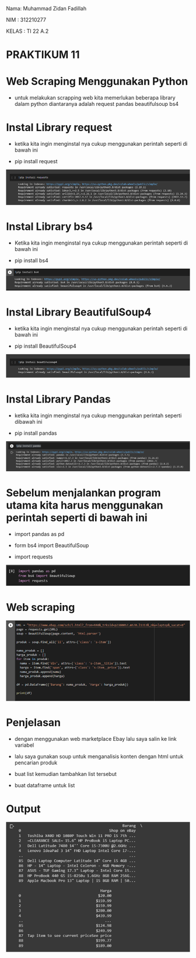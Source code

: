 Nama: Muhammad Zidan Fadillah

NIM : 312210277

KELAS : TI 22 A.2


# PRAKTIKUM 11

# Web Scraping Menggunakan Python

- untuk melakukan scrapping web kita memerlukan beberapa library dalam python diantaranya adalah request pandas beautifulsoup bs4


# Instal Library request

- ketika kita ingin menginstal nya cukup menggunakan perintah seperti di bawah ini

- pip install request

![gambar1](gambar/gambaruy1.png)

# Instal Library bs4

- Ketika kita ingin menginstal nya cukup menggunakan perintah seperti di bawah ini

- pip install bs4

![gambar1](gambar/gambaruy8.png)

# Instal Library BeautifulSoup4

- ketika kita ingin menginstal nya cukup menggunakan perintah seperti di bawah ini

- pip install BeautifulSoup4

![gambar1](gambar/gambaruy2.png)

# Instal Library Pandas

- ketika kita ingin menginstal nya cukup menggunakan perintah seperti dibawah ini

- pip install pandas

![gambar1](gambar/gambaruy3.png)

# Sebelum menjalankan program utama kita harus menggunakan perintah seperti di bawah ini

- import pandas as pd

- form bs4 import BeautifulSoup

- import requests

![gambar1](gambar/gambaruy4.png)



# Web scraping

![gambar1](gambar/gambaruy9.png)

# Penjelasan

- dengan menggunakan web marketplace Ebay lalu saya salin ke link variabel

- lalu saya gunakan soup untuk menganalisis konten dengan html untuk pencarian produk

- buat list kemudian tambahkan list tersebut

- buat dataframe untuk list

# Output

![gambar1](gambar/gambaruy10.png)
